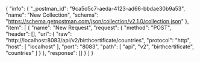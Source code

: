 {
	"info": {
		"_postman_id": "9ca5d5c7-aeda-4123-ad66-bbdae30b9a53",
		"name": "New Collection",
		"schema": "https://schema.getpostman.com/json/collection/v2.1.0/collection.json"
	},
	"item": [
		{
			"name": "New Request",
			"request": {
				"method": "POST",
				"header": [],
				"url": {
					"raw": "http://localhost:8083/api/v2/birthcertificate/countries",
					"protocol": "http",
					"host": [
						"localhost"
					],
					"port": "8083",
					"path": [
						"api",
						"v2",
						"birthcertificate",
						"countries"
					]
				}
			},
			"response": []
		}
	]
}

